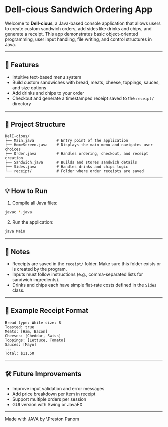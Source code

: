 # DelI-cious Sandwich Ordering App

Welcome to **DelI-cious**, a Java-based console application that allows users to create custom sandwich orders, add sides like drinks and chips, and generate a receipt. This app demonstrates basic object-oriented programming, user input handling, file writing, and control structures in Java.

---

## 🚀 Features

* Intuitive text-based menu system
* Build custom sandwiches with bread, meats, cheese, toppings, sauces, and size options
* Add drinks and chips to your order
* Checkout and generate a timestamped receipt saved to the `receipt/` directory

---

## 📁 Project Structure

```
DelI-cious/
├── Main.java          # Entry point of the application
├── HomeScreen.java    # Displays the main menu and navigates user choices
├── Order.java         # Handles ordering, checkout, and receipt creation
├── Sandwich.java      # Builds and stores sandwich details
├── Sides.java         # Handles drinks and chips logic
└── receipt/           # Folder where order receipts are saved
```

---

## 💡 How to Run

1. Compile all Java files:

```bash
javac *.java
```

2. Run the application:

```bash
java Main
```

---

## 📝 Notes

* Receipts are saved in the `receipt/` folder. Make sure this folder exists or is created by the program.
* Inputs must follow instructions (e.g., comma-separated lists for sandwich ingredients).
* Drinks and chips each have simple flat-rate costs defined in the `Sides` class.

---

## 📜 Example Receipt Format

```
Bread type: White size: 8
Toasted: true
Meats: [Ham, Bacon]
Cheeses: [Cheddar, Swiss]
Toppings: [Lettuce, Tomato]
Sauces: [Mayo]
...
Total: $11.50
```

---

## 🛠️ Future Improvements

* Improve input validation and error messages
* Add price breakdown per item in receipt
* Support multiple orders per session
* GUI version with Swing or JavaFX

---

Made with JAVA by \Preston Panom

